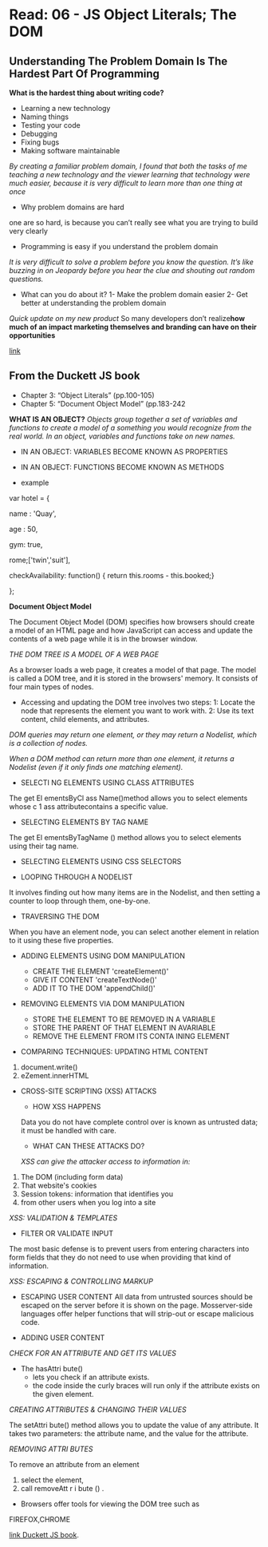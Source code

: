 # Read: 06 - JS Object Literals; The DOM
## Understanding The Problem Domain Is The Hardest Part Of Programming

**What is the hardest thing about writing code?**

- Learning a new technology
- Naming things
- Testing your code
- Debugging
- Fixing bugs
- Making software maintainable


*By creating a familiar problem domain, I found that both the tasks of me teaching a new technology and the viewer learning that technology were much easier, because it is very difficult to learn more than one thing at once*


* Why problem domains are hard

 one are so hard, is because you can’t really see what you are trying to build very clearly


* Programming is easy if you understand the problem domain

*It is very difficult to solve a problem before you know the question.  It’s like buzzing in on Jeopardy before you hear the clue and shouting out random questions.*

* What can you do about it?
1- Make the problem domain easier
2- Get better at understanding the problem domain


*Quick update on my new product*
So many developers don’t realize**how much of an impact marketing themselves and branding can have on their opportunities**

[link](https://simpleprogrammer.com/understanding-the-problem-domain-is-the-hardest-part-of-programming)


## From the Duckett JS book

* Chapter 3: “Object Literals” (pp.100-105)
* Chapter 5: “Document Object Model” (pp.183-242



**WHAT IS AN OBJECT?**
*Objects group together a set of variables and functions to create a model
of a something you would recognize from the real world. In an object,
variables and functions take on new names.*

* IN AN OBJECT: VARIABLES BECOME KNOWN AS PROPERTIES
* IN AN OBJECT: FUNCTIONS BECOME KNOWN AS METHODS

* example

var hotel = {

name : 'Quay',

age : 50,

gym: true,

rome;['twin','suit'],

checkAvailability: function() {
return this.rooms - this.booked;}

};


**Document Object Model**

The Document Object Model (DOM) specifies how browsers should create a model of an HTML page and how JavaScript can access and update the contents of a web page while it is in the browser window.

*THE DOM TREE IS A MODEL OF A WEB PAGE*

As a browser loads a web page, it creates a model of that page.
The model is called a DOM tree, and it is stored in the browsers' memory.
It consists of four main types of nodes.


* Accessing and updating the DOM tree involves two steps:
1: Locate the node that represents the element you want to work with.
2: Use its text content, child elements, and attributes.

*DOM queries may return one element, or they may return a Nodelist, which is a collection of nodes.*

*When a DOM method can return more than one element, it returns a Nodelist (even if it only finds one matching element).*


* SELECTI NG ELEMENTS USING CLASS ATTRIBUTES

The get El ementsByCl ass Name()method allows you to select elements whose c 1 ass attributecontains a specific value. 

* SELECTING ELEMENTS BY TAG NAME

The get El ementsByTagName () method allows you to select elements using their tag name.

* SELECTING ELEMENTS USING CSS SELECTORS

* LOOPING THROUGH A NODELIST

It involves finding out how many items are in the Nodelist, and then setting a counter to loop through them, one-by-one.

* TRAVERSING THE DOM

When you have an element node, you can select another element in relation to it using these five properties.

* ADDING ELEMENTS USING DOM MANIPULATION
  - CREATE THE ELEMENT 'createElement()'
   - GIVE IT CONTENT 'createTextNode()'
    - ADD IT TO THE DOM 'appendChild()'

* REMOVING ELEMENTS VIA DOM MANIPULATION
  - STORE THE ELEMENT TO BE REMOVED IN A VARIABLE
   - STORE THE PARENT OF THAT ELEMENT IN AVARIABLE
    - REMOVE THE ELEMENT FROM ITS CONTA INING ELEMENT

* COMPARING TECHNIQUES: UPDATING HTML CONTENT

1. document.write()
2. eZement.innerHTML

* CROSS-SITE SCRIPTING (XSS) ATTACKS
  - HOW XSS HAPPENS

  Data you do not have complete control over is known
as untrusted data; it must be handled with care.

  - WHAT CAN THESE ATTACKS DO?

  *XSS can give the attacker access to information in:*
 1. The DOM (including form data)
 2. That website's cookies
 3. Session tokens: information that identifies you
 4. from other users when you log into a site

*XSS: VALIDATION & TEMPLATES*
* FILTER OR VALIDATE INPUT

The most basic defense is to prevent users from entering characters into form fields that they do not need to use when providing that kind of information.

*XSS: ESCAPING & CONTROLLING MARKUP* 

- ESCAPING USER CONTENT
All data from untrusted sources should be escaped on the server before it is shown on the page. Mosserver-side languages offer helper functions that will strip-out or escape malicious code.

- ADDING USER CONTENT


*CHECK FOR AN ATTRIBUTE AND GET ITS VALUES*
- The hasAttri bute()
  - lets you check if an attribute exists.
   - the code inside the curly braces will run only if the attribute exists on the given element.

*CREATING ATTRIBUTES & CHANGING THEIR VALUES*

The setAttri bute() method allows you to update the value of any attribute. It takes two parameters: the attribute name, and the value for the attribute.

*REMOVING ATTRI BUTES*

To remove an attribute from an element
1.  select the element,
2. call removeAtt r i bute () .


* Browsers offer tools for viewing the DOM tree such as

FIREFOX,CHROME


[link Duckett JS book](https://drive.google.com/file/d/1L74jU_Js5jSjbi2hg87TNyT-hnVkoXwJ/view).












